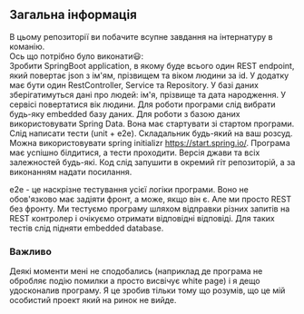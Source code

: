 ## Загальна інформація
В цьому репозиторії ви побачите всупне завдання на інтернатуру в команію.<br />
Ось що потрібно було виконати:smiley::<br />
Зробити SpringBoot application, в якому буде всього один REST endpoint, який повертає json з ім'ям, прізвищем та віком людини за id. У додатку має бути один RestController, Service та Repository. У базі даних зберігатимуться дані про людей: ім'я, прізвище та дата народження. У сервісі повертатися вік людини. Для роботи програми слід вибрати будь-яку embedded базу даних. Для роботи з базою даних використовувати Spring Data. Вона має стартувати зі стартом програми. Слід написати тести (unit + e2e). Складальник будь-який на ваш розсуд. Можна використовувати spring initializr https://start.spring.io/. Програма має успішно білдитися, а тести проходити. Версія джави та всіх залежностей будь-які. Код слід запушити в окремий гіт репозиторій, а за виконанням надати посилання.

е2e - це наскрізне тестування усієї логіки програми. Воно не обов'язково має задіяти фронт, а може, якщо він є. Але ми просто REST без фронту. Ми тестуємо програму шляхом відправки різних запитів на REST контролер і очікуємо отримати відповідні відповіді. Для таких тестів слід підняти embedded database.<br />
### Важливо<br />
Деякі моменти мені не сподобались (наприклад де програма не обробляє подію помилки а просто висвічує white page) і я дещо удосконалив програму. Я це зробив тільки тому що розумів, що це мій особистий проект який на ринок не вийде.
